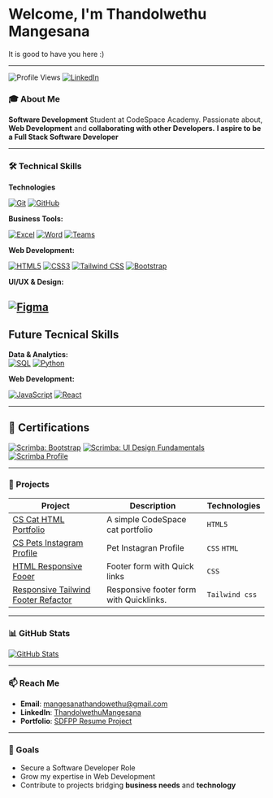 # Welcome, I'm Thandolwethu Mangesana
It is good to have you here :)

---

![Profile Views](https://komarev.com/ghpvc/?username=ThandolwethuMangesana&color=5865F2)
[![LinkedIn](https://img.shields.io/badge/-LinkedIn-0A66C2?style=flat&logo=linkedin)](https://www.linkedin.com/in/thandolwethu-mangesana)

### 🎓 About Me 
**Software Development** Student at CodeSpace Academy. Passionate about, **Web Development** and **collaborating with other Developers.** **I aspire to be a Full Stack Software Developer**

---

### 🛠️ Technical Skills

**Technologies**

[![Git](https://img.shields.io/badge/-Git-F05032?logo=git&logoColor=white)](https://git-scm.com)
[![GitHub](https://img.shields.io/badge/-GitHub-181717?logo=github&logoColor=white)](https://github.com)

**Business Tools:**  

[![Excel](https://img.shields.io/badge/-Excel-217346?logo=microsoftexcel)](https://support.microsoft.com/en-us/excel) 
[![Word](https://img.shields.io/badge/-Word-2B579A?logo=microsoftword&logoColor=white)](https://support.microsoft.com/en-us/word)
[![Teams](https://img.shields.io/badge/-Teams-6264A7?logo=microsoftteams&logoColor=white)](https://www.microsoft.com/en-us/microsoft-teams/group-chat-software)


**Web Development:** 

[![HTML5](https://img.shields.io/badge/-HTML5-E34F26?logo=html5)](https://developer.mozilla.org/en-US/docs/Web/HTML) 
[![CSS3](https://img.shields.io/badge/-CSS3-1572B6?logo=css3)](https://developer.mozilla.org/en-US/docs/Web/CSS) 
[![Tailwind CSS](https://img.shields.io/badge/-Tailwind%20CSS-38B2AC?logo=tailwindcss&logoColor=white)](https://tailwindcss.com)
[![Bootstrap](https://img.shields.io/badge/-Bootstrap-7952B3?logo=bootstrap&logoColor=white)](https://getbootstrap.com)


**UI/UX & Design:**

[![Figma](https://img.shields.io/badge/-Figma-0AC97F?logo=figma)](https://help.figma.com/hc/en-us) 
--
## Future Tecnical Skills

**Data & Analytics:**  
[![SQL](https://img.shields.io/badge/-SQL-336791?logo=postgresql)](https://www.w3schools.com/sql/) 
[![Python](https://img.shields.io/badge/-Python-3776AB?logo=python)](https://www.python.org/about/gettingstarted/)

**Web Development:** 

[![JavaScript](https://img.shields.io/badge/-JavaScript-323330?logo=javascript)](https://developer.mozilla.org/en-US/docs/Web/JavaScript)
[![React](https://img.shields.io/badge/-React-61DAFB?logo=react&logoColor=white)](https://reactjs.org)

---

## 🏅 Certifications

[![Scrimba: Bootstrap](https://img.shields.io/badge/-Bootstrap%20Course-7952B3?logo=bootstrap&logoColor=white)](https://scrimba.com/playlist/pD5KUE)
[![Scrimba: UI Design Fundamentals](https://img.shields.io/badge/-UI%20Design%20Fundamentals-4B9CD3?logo=scrimba&logoColor=white)](https://scrimba.com/intro-to-ui-design-fundamentals-c0q)
[![Scrimba Profile](https://img.shields.io/badge/-My%20Scrimba%20Profile-4B9CD3?logo=scrimba&logoColor=white)](https://scrimba.com/user/Thandolwethu-Mangesana)

---

### 📂 Projects  
| Project | Description | Technologies |
|---------|-------------|--------------|
| [CS Cat HTML Portfolio](https://github.com/ThandolwethuMangesana/THAMAN25493_FTO2506_GroupA_Thandolwethu-Mangesana_SDF02.git) | A simple CodeSpace cat portfolio | `HTML5` |
| [CS Pets Instagram Profile](https://github.com/ThandolwethuMangesana/THAMAN25493_FTO2506_GroupA_Thandolwethu-Mangesana_SDF03.git) |Pet Instagran Profile |`CSS` `HTML`|
| [HTML Responsive Fooer](https://github.com/ThandolwethuMangesana/ThandolwethuMangesana-THAMAN25493_FTO2506_GroupA_Thandolwethu-Mangesana_SDF04.git) | Footer form with Quick links | `CSS` |
| [Responsive Tailwind Footer Refactor](https://github.com/ThandolwethuMangesana/THAMAN25493_FTO2506_GroupA_Thandolwethu-Mangesana_SDF05.git) |Responsive footer form with Quicklinks. | `Tailwind css`  |

---

### 📊 GitHub Stats  
[![GitHub Stats](https://github-readme-stats.vercel.app/api?username=ThandolwethuMangesana&show_icons=true&theme=dark)](https://github.com/ThandolwethuMangesana)

---

### 📫 Reach Me  
- **Email**: [mangesanathandowethu@gmail.com](mangesanathandolwethu@gmail.com)  
- **LinkedIn**: [ThandolwethuMangesana](https://www.linkedin.com/in/thandolwethu-mangesana)
- **Portfolio**: [SDFPP Resume Project](https://github.com/ThandolwethuMangesana/THAMAN25493_FTO2506_GroupA_Thandolwethu-Mangesana_SDF_Portfolio_Piece.git)

---

### 🎯 Goals 
- Secure a Software Developer Role
- Grow my expertise in Web Development
- Contribute to projects bridging **business needs** and **technology**
